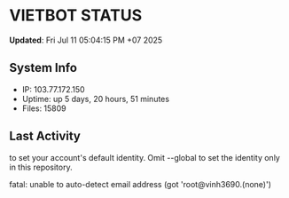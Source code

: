 # VIETBOT STATUS
**Updated**: Fri Jul 11 05:04:15 PM +07 2025

## System Info
- IP: 103.77.172.150
- Uptime: up 5 days, 20 hours, 51 minutes
- Files: 15809

## Last Activity

to set your account's default identity.
Omit --global to set the identity only in this repository.

fatal: unable to auto-detect email address (got 'root@vinh3690.(none)')
